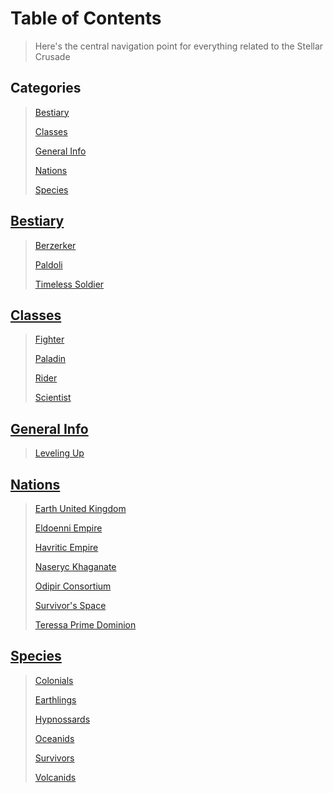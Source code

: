 #   Table of Contents

>   Here's the central navigation point for everything related to the Stellar Crusade

##  Categories

>   [Bestiary](#bestiary)
>
>   [Classes](#classes)
>
>   [General Info](#general-info)
>
>   [Nations](#nations)
>
>   [Species](#species)

##  [Bestiary](beasts/Bestiary.md)

>   [Berzerker](/beasts/MinorBerzerker.md)
>
>   [Paldoli](/beasts/Paldoli.md)
>
>   [Timeless Soldier](/beasts/TimelessSoldier.md)

##  [Classes](classes/ClassesNavigation.md)

>   [Fighter](/classes/Fighter.md)
>
>   [Paladin](/classes/Paladin.md)
>
>   [Rider](/classes/Rider.md)
>
>   [Scientist](/classes/Scientist.md)

##  [General Info](#general-info)

>   [Leveling Up](/general/levelUps.md)

##  [Nations](nations/NationNavigation.md)

>   [Earth United Kingdom](/nations/EarthUnitedKingdom.md)
>
>   [Eldoenni Empire](/nations/EldoenniEmpire.md)
>
>   [Havritic Empire](/nations/HavriticEmpire.md)
>
>   [Naseryc Khaganate](/nations/NaserycKhaganate.md)
>
>   [Odipir Consortium](/nations/OdipirConsortium.md)
>
>   [Survivor's Space](/nations/SurvivorsSpace.md)
>
>   [Teressa Prime Dominion](/nations/TeressaPrimeDominion.md)

##  [Species](species/SpeciesNavigation.md)

>   [Colonials](/species/Colonials.md)
>
>   [Earthlings](/species/Earthlings.md)
>
>   [Hypnossards](/species/Hypnossards.md)
>
>   [Oceanids](/species/Oceanids.md)
>
>   [Survivors](/species/Survivors.md)
>
>   [Volcanids](/species/Volcanids.md)
